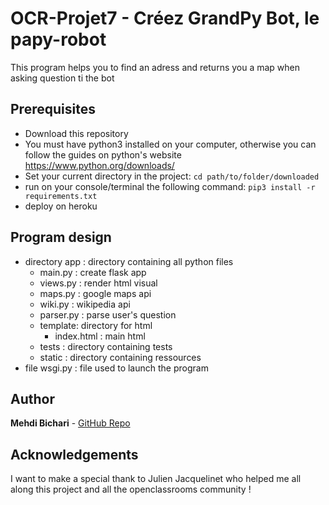 # OCR-Projet7 - Créez GrandPy Bot, le papy-robot

This program helps you to find an adress and returns you a map when asking question ti the bot

## Prerequisites
* Download this repository
* You must have python3 installed on your computer, otherwise you can follow the guides on python's website https://www.python.org/downloads/
* Set your current directory in the project:
```cd path/to/folder/downloaded```
* run on your console/terminal the following command:
```pip3 install -r requirements.txt```
* deploy on heroku

## Program design
* directory app : directory containing all python files
	* main.py : create flask app
	* views.py : render html visual
	* maps.py : google maps api
	* wiki.py : wikipedia api
	* parser.py : parse user's question
	* template: directory for html
		* index.html : main html
	* tests : directory containing tests
	* static : directory containing ressources
* file wsgi.py : file used to launch the program

## Author
**Mehdi Bichari** - [GitHub Repo](https://github.com/Kaik-a/)

## Acknowledgements
I want to make a special thank to Julien Jacquelinet who helped me all along this project and all the openclassrooms community !
